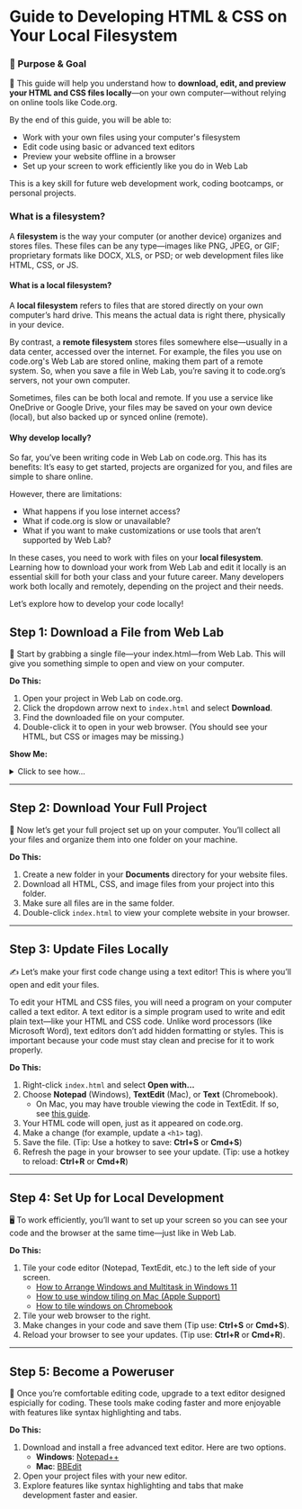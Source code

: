 # Guide to Developing HTML & CSS on Your Local Filesystem

### 🎯 Purpose & Goal

🎯 This guide will help you understand how to **download, edit, and preview your HTML and CSS files locally**—on your own computer—without relying on online tools like Code.org.

By the end of this guide, you will be able to:

* Work with your own files using your computer's filesystem
* Edit code using basic or advanced text editors
* Preview your website offline in a browser
* Set up your screen to work efficiently like you do in Web Lab

This is a key skill for future web development work, coding bootcamps, or personal projects.

### What is a filesystem?

A **filesystem** is the way your computer (or another device) organizes and stores files. These files can be any type—images like PNG, JPEG, or GIF; proprietary formats like DOCX, XLS, or PSD; or web development files like HTML, CSS, or JS.

#### What is a local filesystem?

A **local filesystem** refers to files that are stored directly on your own computer’s hard drive. This means the actual data is right there, physically in your device.

By contrast, a **remote filesystem** stores files somewhere else—usually in a data center, accessed over the internet. For example, the files you use on code.org's Web Lab are stored online, making them part of a remote system. So, when you save a file in Web Lab, you’re saving it to code.org’s servers, not your own computer.

Sometimes, files can be both local and remote. If you use a service like OneDrive or Google Drive, your files may be saved on your own device (local), but also backed up or synced online (remote).

#### Why develop locally?

So far, you’ve been writing code in Web Lab on code.org. This has its benefits: It’s easy to get started, projects are organized for you, and files are simple to share online.

However, there are limitations:
- What happens if you lose internet access?
- What if code.org is slow or unavailable?
- What if you want to make customizations or use tools that aren’t supported by Web Lab?

In these cases, you need to work with files on your **local filesystem**. Learning how to download your work from Web Lab and edit it locally is an essential skill for both your class and your future career. Many developers work both locally and remotely, depending on the project and their needs.

Let’s explore how to develop your code locally!

## Step 1: Download a File from Web Lab

🧭 Start by grabbing a single file—your index.html—from Web Lab. This will give you something simple to open and view on your computer.

**Do This:**
1. Open your project in Web Lab on code.org.
2. Click the dropdown arrow next to `index.html` and select **Download**.
3. Find the downloaded file on your computer.
4. Double-click it to open in your web browser. (You should see your HTML, but CSS or images may be missing.)

**Show Me:**
<details>
  <summary>Click to see how...</summary>
  
  ![how to download from code org](./download-file-from-web-lab.gif)
</details>

---

## Step 2: Download Your Full Project

📁 Now let’s get your full project set up on your computer. You’ll collect all your files and organize them into one folder on your machine.

**Do This:**
1. Create a new folder in your **Documents** directory for your website files.
2. Download all HTML, CSS, and image files from your project into this folder.
3. Make sure all files are in the same folder.
4. Double-click `index.html` to view your complete website in your browser.

---

## Step 3: Update Files Locally

✍️ Let’s make your first code change using a text editor! This is where you’ll open and edit your files.

To edit your HTML and CSS files, you will need a program on your computer called a text editor. A text editor is a simple program used to write and edit plain text—like your HTML and CSS code. Unlike word processors (like Microsoft Word), text editors don’t add hidden formatting or styles. This is important because your code must stay clean and precise for it to work properly.

**Do This:**
1. Right-click `index.html` and select **Open with…**
2. Choose **Notepad** (Windows), **TextEdit** (Mac), or **Text** (Chromebook).
   * On Mac, you may have trouble viewing the code in TextEdit. If so, see [this guide](https://docs.google.com/document/d/1--e-5E4Cp0fNIhBGxh7XVUXu-u8lHXDqvpVcPWm-uG0/edit?usp=sharing).
4. Your HTML code will open, just as it appeared on code.org.
5. Make a change (for example, update a `<h1>` tag).
6. Save the file. (Tip: Use a hotkey to save: **Ctrl+S** or **Cmd+S**)
7. Refresh the page in your browser to see your update. (Tip: use a hotkey to reload: **Ctrl+R** or **Cmd+R**)

---

## Step 4: Set Up for Local Development

🖥️ To work efficiently, you’ll want to set up your screen so you can see your code and the browser at the same time—just like in Web Lab.

**Do This:**
1. Tile your code editor (Notepad, TextEdit, etc.) to the left side of your screen.
    - [How to Arrange Windows and Multitask in Windows 11](https://www.microsoft.com/en-us/windows/getstarted)
    - [How to use window tiling on Mac (Apple Support)](https://support.apple.com/en-us/102575)
    - [How to tile windows on Chromebook](https://support.google.com/chromebook/answer/9577383)
2. Tile your web browser to the right.
3. Make changes in your code and save them (Tip use: **Ctrl+S** or **Cmd+S**).
4. Reload your browser to see your updates. (Tip use: **Ctrl+R** or **Cmd+R**).

---

## Step 5: Become a Poweruser

🚀 Once you’re comfortable editing code, upgrade to a text editor designed espicially for coding. These tools make coding faster and more enjoyable with features like syntax highlighting and tabs.

**Do This:**
1. Download and install a free advanced text editor. Here are two options.  
    - **Windows**: [Notepad++](https://notepad-plus-plus.org/downloads/)
    - **Mac**: [BBEdit](https://www.barebones.com/products/bbedit/download.html)
2. Open your project files with your new editor.
3. Explore features like syntax highlighting and tabs that make development faster and easier.

